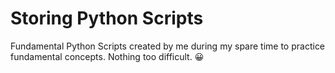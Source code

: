 # Storing Python Scripts

Fundamental Python Scripts created by me during my spare time to practice fundamental concepts. Nothing too difficult. 😀

